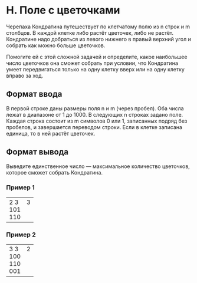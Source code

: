 # H. Поле с цветочками

Черепаха Кондратина путешествует по клетчатому полю из n строк и m столбцов. В каждой клетке либо растёт цветочек, либо не растёт. Кондратине надо добраться из левого нижнего в правый верхний угол и собрать как можно больше цветочков.

Помогите ей с этой сложной задачей и определите, какое наибольшее число цветочков она сможет собрать при условии, что Кондратина умеет передвигаться только на одну клетку вверх или на одну клетку вправо за ход.

## Формат ввода

В первой строке даны размеры поля n и m (через пробел). Оба числа лежат в диапазоне от 1 до 1000. В следующих n строках задано поле. Каждая строка состоит из m символов 0 или 1, записанных подряд без пробелов, и завершается переводом строки. Если в клетке записана единица, то в ней растёт цветочек.

## Формат вывода

Выведите единственное число — максимальное количество цветочков, которое сможет собрать Кондратина.

### Пример 1

<table><tr>
<td>
2 3<br>
101<br>
110
</td>
<td>
3<br>
<br>
<br>
</td>
</tr></table>

### Пример 2

<table><tr>
<td>
3 3<br>
100<br>
110<br>
001
</td>
<td>
2<br>
<br>
<br>
<br>
</td>
</tr></table>






